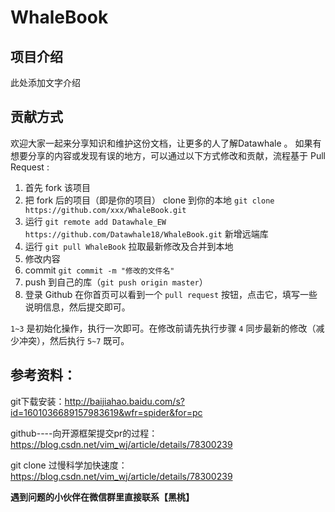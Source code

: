 # WhaleBook
## 项目介绍
此处添加文字介绍


## 贡献方式

欢迎大家一起来分享知识和维护这份文档，让更多的人了解Datawhale 。
如果有想要分享的内容或发现有误的地方，可以通过以下方式修改和贡献，流程基于 Pull Request :

1. 首先 fork 该项目
2. 把 fork 后的项目（即是你的项目） clone 到你的本地 `git clone https://github.com/xxx/WhaleBook.git`
3. 运行 `git remote add Datawhale_EW https://github.com/Datawhale18/WhaleBook.git` 新增远端库
4. 运行 `git pull WhaleBook` 拉取最新修改及合并到本地
5. 修改内容
6. commit `git commit -m "修改的文件名"` 
7. push 到自己的库（`git push origin master`）
8. 登录 Github 在你首页可以看到一个 `pull request` 按钮，点击它，填写一些说明信息，然后提交即可。

`1~3` 是初始化操作，执行一次即可。在修改前请先执行步骤 `4` 同步最新的修改（减少冲突），然后执行 `5~7` 既可。

## 参考资料：

git下载安装：http://baijiahao.baidu.com/s?id=1601036689157983619&wfr=spider&for=pc

github----向开源框架提交pr的过程：https://blog.csdn.net/vim_wj/article/details/78300239

git clone 过慢科学加快速度：https://blog.csdn.net/vim_wj/article/details/78300239

**遇到问题的小伙伴在微信群里直接联系【黑桃】**